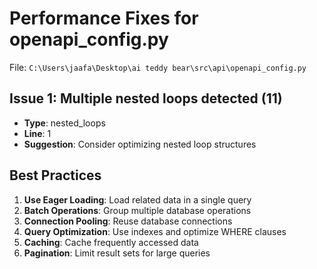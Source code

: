 # Performance Fixes for openapi_config.py

File: `C:\Users\jaafa\Desktop\ai teddy bear\src\api\openapi_config.py`

## Issue 1: Multiple nested loops detected (11)
- **Type**: nested_loops
- **Line**: 1
- **Suggestion**: Consider optimizing nested loop structures

## Best Practices

1. **Use Eager Loading**: Load related data in a single query
2. **Batch Operations**: Group multiple database operations
3. **Connection Pooling**: Reuse database connections
4. **Query Optimization**: Use indexes and optimize WHERE clauses
5. **Caching**: Cache frequently accessed data
6. **Pagination**: Limit result sets for large queries
